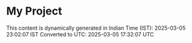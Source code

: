 # My Project

This content is dynamically generated in Indian Time (IST): 2025-03-05 23:02:07 IST
Converted to UTC: 2025-03-05 17:32:07 UTC
